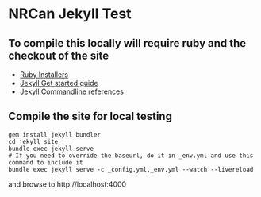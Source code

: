 # NRCan Jekyll Test

## To compile this locally will require ruby and the checkout of the site
 - [Ruby Installers](https://rubyinstaller.org/downloads/)
 - [Jekyll Get started guide](https://jekyllrb.com/docs/)
 - [Jekyll Commandline references](https://jekyllrb.com/docs/usage/)


## Compile the site for local testing

```
gem install jekyll bundler
cd jekyll_site
bundle exec jekyll serve
# If you need to override the baseurl, do it in _env.yml and use this command to include it
bundle exec jekyll serve -c _config.yml,_env.yml --watch --livereload
```
and browse to http://localhost:4000

